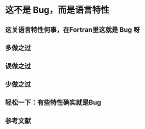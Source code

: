 # 这不是 Bug，而是语言特性

## 这关语言特性何事，在Fortran里这就是 Bug 呀

## 多做之过

## 误做之过

## 少做之过

## 轻松一下：有些特性确实就是Bug

## 参考文献